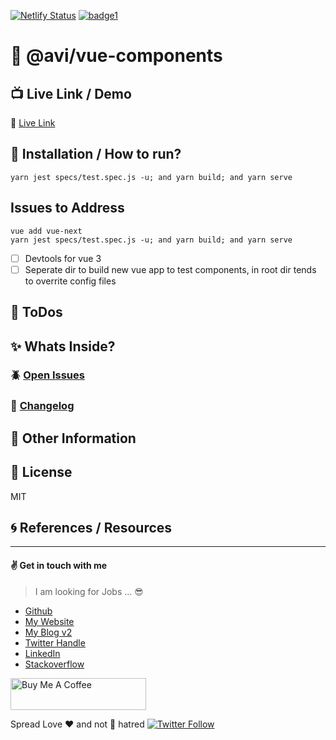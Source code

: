 [![Netlify Status](https://api.netlify.com/api/v1/badges/c5da4a7a-43e1-492b-adb6-315663bb3462/deploy-status)](https://app.netlify.com/sites/frosty-rosalind-5c2a3b/deploys)
[![badge1][badge1-img]][link1]

[badge1-img]: https://img.shields.io/badge/avi-mehenwal-yellow
[link1]: https://github.com/avimehenwal

# :open_file_folder: @avi/vue-components


## :tv: Live Link / Demo

:link: [Live Link][url]

## :wrench: Installation / How to run?

```
yarn jest specs/test.spec.js -u; and yarn build; and yarn serve
```


## Issues to Address

```
vue add vue-next
yarn jest specs/test.spec.js -u; and yarn build; and yarn serve
```

* [ ] Devtools for vue 3
* [ ] Seperate dir to build new vue app to test components, in root dir tends to overrite config files

## :pushpin: ToDos


## :sparkles: Whats Inside?


### :beetle: [Open Issues][issue]


### :date: [Changelog][changelog]


## :paperclip: Other Information


## :herb: License

MIT

## :cyclone: References / Resources


[url]: https://avi-vue-components.netlify.app/
[issue]: issue
[changelog]: ./CHANGELOG.md

---


#### :v: Get in touch with me

> I am looking for Jobs ... :sunglasses:

* [Github](https://github.com/avimehenwal/)
* [My Website](https://avimehenwal.in)
* [My Blog v2](https://avimehenwal2.netlify.app/)
* [Twitter Handle](https://twitter.com/avimehenwal)
* [LinkedIn](https://in.linkedin.com/in/avimehenwal)
* [Stackoverflow](https://stackoverflow.com/users/1915935/avi-mehenwal)

<a href="https://www.buymeacoffee.com/F1j07cV" target="_blank"><img src="https://cdn.buymeacoffee.com/buttons/default-orange.png" alt="Buy Me A Coffee" style="height: 51px !important;width: 217px !important;" ></a>

 Spread Love :hearts: and not :no_entry_sign: hatred   [![Twitter Follow](https://img.shields.io/twitter/follow/avimehenwal.svg?style=social)](https://twitter.com/avimehenwal)